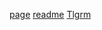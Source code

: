 [page](https://github.com/kolumnin/kolumnin.github.io/new/master/botify.github.io/index.htm)
[readme](https://github.com/kolumnin/kolumnin.github.io/edit/master/botify.github.io/README.MD)
[Tlgrm]()
